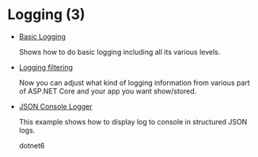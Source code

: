 # Logging (3)

* [Basic Logging](/projects/logging/logging-1)

  Shows how to do basic logging including all its various levels.

* [Logging filtering](/projects/logging/logging-2)

  Now you can adjust what kind of logging information from various part of ASP.NET Core and your app you want show/stored.

* [JSON Console Logger](/projects/logging/logging-3)

  This example shows how to display log to console in structured JSON logs.

  dotnet6